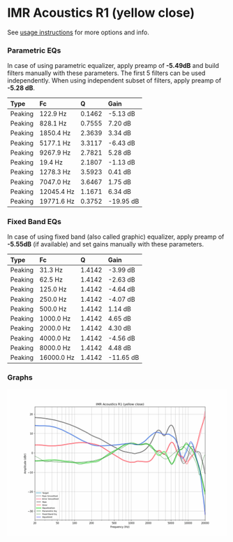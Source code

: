 # IMR Acoustics R1 (yellow close)
See [usage instructions](https://github.com/jaakkopasanen/AutoEq#usage) for more options and info.

### Parametric EQs
In case of using parametric equalizer, apply preamp of **-5.49dB** and build filters manually
with these parameters. The first 5 filters can be used independently.
When using independent subset of filters, apply preamp of **-5.28 dB**.

| Type    | Fc         |      Q | Gain      |
|:--------|:-----------|:-------|:----------|
| Peaking | 122.9 Hz   | 0.1462 | -5.13 dB  |
| Peaking | 828.1 Hz   | 0.7555 | 7.20 dB   |
| Peaking | 1850.4 Hz  | 2.3639 | 3.34 dB   |
| Peaking | 5177.1 Hz  | 3.3117 | -6.43 dB  |
| Peaking | 9267.9 Hz  | 2.7821 | 5.28 dB   |
| Peaking | 19.4 Hz    | 2.1807 | -1.13 dB  |
| Peaking | 1278.3 Hz  | 3.5923 | 0.41 dB   |
| Peaking | 7047.0 Hz  | 3.6467 | 1.75 dB   |
| Peaking | 12045.4 Hz | 1.1671 | 6.34 dB   |
| Peaking | 19771.6 Hz | 0.3752 | -19.95 dB |

### Fixed Band EQs
In case of using fixed band (also called graphic) equalizer, apply preamp of **-5.55dB**
(if available) and set gains manually with these parameters.

| Type    | Fc         |      Q | Gain      |
|:--------|:-----------|:-------|:----------|
| Peaking | 31.3 Hz    | 1.4142 | -3.99 dB  |
| Peaking | 62.5 Hz    | 1.4142 | -2.63 dB  |
| Peaking | 125.0 Hz   | 1.4142 | -4.64 dB  |
| Peaking | 250.0 Hz   | 1.4142 | -4.07 dB  |
| Peaking | 500.0 Hz   | 1.4142 | 1.14 dB   |
| Peaking | 1000.0 Hz  | 1.4142 | 4.65 dB   |
| Peaking | 2000.0 Hz  | 1.4142 | 4.30 dB   |
| Peaking | 4000.0 Hz  | 1.4142 | -4.56 dB  |
| Peaking | 8000.0 Hz  | 1.4142 | 4.48 dB   |
| Peaking | 16000.0 Hz | 1.4142 | -11.65 dB |

### Graphs
![](./IMR%20Acoustics%20R1%20(yellow%20close).png)